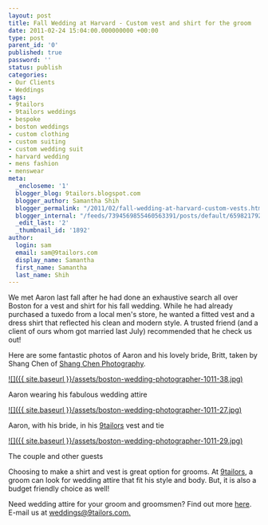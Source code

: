 ```yaml
---
layout: post
title: Fall Wedding at Harvard - Custom vest and shirt for the groom
date: 2011-02-24 15:04:00.000000000 +00:00
type: post
parent_id: '0'
published: true
password: ''
status: publish
categories:
- Our Clients
- Weddings
tags:
- 9tailors
- 9tailors weddings
- bespoke
- boston weddings
- custom clothing
- custom suiting
- custom wedding suit
- harvard wedding
- mens fashion
- menswear
meta:
  _encloseme: '1'
  blogger_blog: 9tailors.blogspot.com
  blogger_author: Samantha Shih
  blogger_permalink: "/2011/02/fall-wedding-at-harvard-custom-vests.html"
  blogger_internal: "/feeds/7394569855460563391/posts/default/6598217929370035471"
  _edit_last: '2'
  _thumbnail_id: '1892'
author:
  login: sam
  email: sam@9tailors.com
  display_name: Samantha
  first_name: Samantha
  last_name: Shih
---
```

We met Aaron last fall after he had done an exhaustive search all over Boston for a vest and shirt for his fall wedding. While he had already purchased a tuxedo from a local men's store, he wanted a fitted vest and a dress shirt that reflected his clean and modern style. A trusted friend (and a client of ours whom got married last July) recommended that he check us out!

Here are some fantastic photos of Aaron and his lovely bride, Britt, taken by Shang Chen of [Shang Chen Photography](http://www.shangchenphoto.com/index.php?splash=1).

[![]({{ site.baseurl }}/assets/boston-wedding-photographer-1011-38.jpg)](http://shangchenphoto.com/blog/wp-content/uploads/2010/11/boston-wedding-photographer-1011-38.jpg)

Aaron wearing his fabulous wedding attire

[![]({{ site.baseurl }}/assets/boston-wedding-photographer-1011-27.jpg)](http://shangchenphoto.com/blog/wp-content/uploads/2010/11/boston-wedding-photographer-1011-27.jpg)

Aaron, with his bride, in his [9tailors](http://9tailors.com/) vest and tie

[![]({{ site.baseurl }}/assets/boston-wedding-photographer-1011-29.jpg)](http://3.bp.blogspot.com/--SVybGYksnQ/TWWPPBcgBBI/AAAAAAAAIsY/ro1HYmyDJME/s1600/boston-wedding-photographer-1011-29.jpg)

The couple and other guests

Choosing to make a shirt and vest is great option for grooms. At [9tailors](http://9tailors.com/), a groom can look for wedding attire that fit his style and body. But, it is also a budget friendly choice as well!

Need wedding attire for your groom and groomsmen? Find out more [here](http://9tailors.com/catalogs/weddings). E-mail us at [weddings@9tailors.com.](mailto:weddings@9tailors.com)